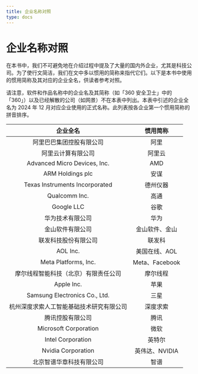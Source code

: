 ```yaml
---
title: 企业名称对照
type: docs
---
```


# 企业名称对照

在本书中，我们不可避免地在介绍过程中提及了大量的国内外企业，尤其是科技公司。为了使行文简洁，我们在文中多以惯用的简称来指代它们。以下是本书中使用的惯用简称及其对应的企业全名，供读者参考对照。

请注意，软件和作品名称中的企业名及其简称（如「360 安全卫士」中的「360」）以及已经解散的公司（如网景）不在本表中列出。本表中引述的企业全名为 2024 年 12 月对应企业使用的正式名称。此列表按各企业第一个惯用简称的拼音排序。

|                 企业全名                 |    惯用简称    |
| :--------------------------------------: | :------------: |
|         阿里巴巴集团控股有限公司         |      阿里      |
|            阿里云计算有限公司            |     阿里云     |
|       Advanced Micro Devices, Inc.       |      AMD       |
|             ARM Holdings plc             |      安谋      |
|      Texas Instruments Incorporated      |    德州仪器    |
|              Qualcomm Inc.               |      高通      |
|                Google LLC                |      谷歌      |
|             华为技术有限公司             |      华为      |
|             金山软件有限公司             | 金山软件、金山 |
|           联发科技股份有限公司           |     联发科     |
|                 AOL Inc.                 | 美国在线、AOL  |
|           Meta Platforms, Inc.           | Meta、Facebook |
|   摩尔线程智能科技（北京）有限责任公司   |    摩尔线程    |
|                Apple Inc.                |      苹果      |
|      Samsung Electronics Co., Ltd.       |      三星      |
| 杭州深度求索人工智能基础技术研究有限公司 |    深度求索    |
|             腾讯控股有限公司             |      腾讯      |
|          Microsoft Corporation           |      微软      |
|            Intel Corporation             |     英特尔     |
|            Nvidia Corporation            | 英伟达、NVIDIA |
|         北京智谱华章科技有限公司         |      智谱      |